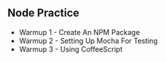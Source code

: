 ## Node Practice

- Warmup 1 - Create An NPM Package
- Warmup 2 - Setting Up Mocha For Testing
- Warmup 3 - Using CoffeeScript